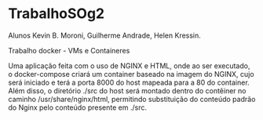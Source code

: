 # TrabalhoSOg2
Alunos Kevin B. Moroni, Guilherme Andrade, Helen Kressin.

Trabalho docker - VMs e Containeres

Uma aplicação feita com o uso de NGINX e HTML, onde ao ser executado, o docker-compose criará um container baseado na imagem do NGINX, cujo será iniciado e terá a porta 8000 do host mapeada para a 80 do container.
Além disso, o diretório ./src do host será montado dentro do contêiner no caminho /usr/share/nginx/html, permitindo substituição do conteúdo padrão do Nginx pelo conteúdo presente em ./src.

